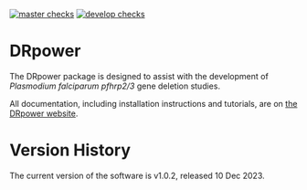
[![master checks](https://github.com/mrc-ide/DRpower/workflows/checks_master/badge.svg)](https://github.com/mrc-ide/DRpower/actions)
[![develop checks](https://github.com/mrc-ide/DRpower/workflows/checks_develop/badge.svg)](https://github.com/mrc-ide/DRpower/actions)


# DRpower

The DRpower package is designed to assist with the development of *Plasmodium falciparum* *pfhrp2/3* gene deletion studies.

All documentation, including installation instructions and tutorials, are on [the DRpower website](https://mrc-ide.github.io/DRpower/).


# Version History

The current version of the software is v1.0.2, released 10 Dec 2023.
